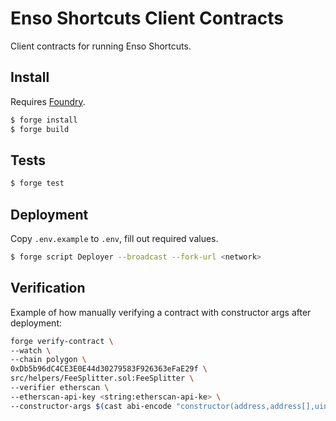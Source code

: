 # Enso Shortcuts Client Contracts

Client contracts for running Enso Shortcuts.

## Install

Requires [Foundry](https://getfoundry.sh/).

```bash
$ forge install
$ forge build
```

## Tests

```bash
$ forge test
```

## Deployment

Copy `.env.example` to `.env`, fill out required values.

```bash
$ forge script Deployer --broadcast --fork-url <network>
```

## Verification

Example of how manually verifying a contract with constructor args after deployment:

```sh
forge verify-contract \
--watch \
--chain polygon \
0xDb5b96dC4CE3E0E44d30279583F926363eFaE29f \
src/helpers/FeeSplitter.sol:FeeSplitter \
--verifier etherscan \
--etherscan-api-key <string:etherscan-api-ke> \
--constructor-args $(cast abi-encode "constructor(address,address[],uint16[])" "0x6AA68C46eD86161eB318b1396F7b79E386e88676" "[0xBfC330020E3267Cea008718f1712f1dA7F0d32A9,0x6AA68C46eD86161eB318b1396F7b79E386e88676]" "[1,1]")
```
